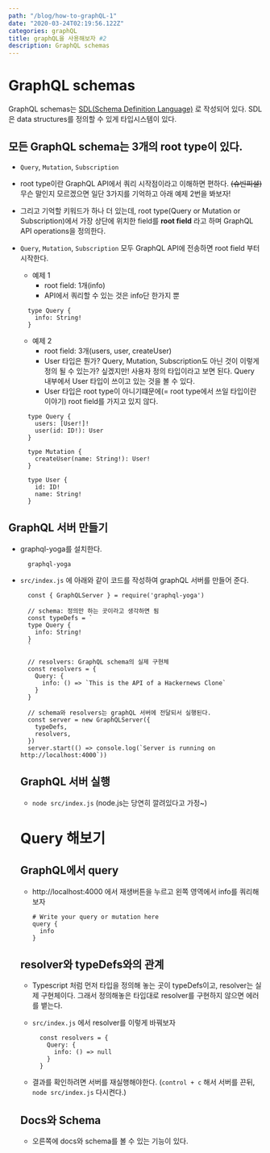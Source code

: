 ```yaml
---
path: "/blog/how-to-graphQL-1"
date: "2020-03-24T02:19:56.122Z"
categories: graphQL
title: graphQL을 사용해보자 #2
description: GraphQL schemas
---
```


# GraphQL schemas
GraphQL schemas는 [SDL(Schema Definition Language)](https://www.prisma.io/blog/graphql-sdl-schema-definition-language-6755bcb9ce51) 로 작성되어 있다. SDL은 data structures를 정의할 수 있게 타입시스템이 있다.
## 모든 GraphQL schema는 3개의 root type이 있다.
* `Query`, `Mutation`, `Subscription`
* root type이란 GraphQL API에서 쿼리 시작점이라고 이해하면 편하다. ~~(슈빈피셜)~~ 무슨 말인지 모르겠으면 일단 3가지를 기억하고 아래 예제 2번을 봐보자!
* 그리고 기억할 키워드가 하나 더 있는데, root type(Query or Mutation or Subscription)에서 가장 상단에 위치한 field를 <b>root field</B> 라고 하며 GraphQL API operations을 정의한다.
* `Query`, `Mutation`, `Subscription` 모두 GraphQL API에 전송하면 root field 부터 시작한다.
  - 예제 1
    + root field: 1개(info)
    + API에서 쿼리할 수 있는 것은 info단 한가지 뿐
  ```
    type Query {
      info: String!
    }
  ```

  - 예제 2
    + root field: 3개(users, user, createUser)
    + User 타입은 뭔가? Query, Mutation, Subscription도 아닌 것이 이렇게 정의 될 수 있는가? 싶겠지만! 사용자 정의 타입이라고 보면 된다. Query 내부에서 User 타입이 쓰이고 있는 것을 볼 수 있다.
    + User 타입은 root type이 아니기떄문에(= root type에서 쓰일 타입이란 이야기) root field를 가지고 있지 않다.
  ```
    type Query {
      users: [User!]!
      user(id: ID!): User
    }

    type Mutation {
      createUser(name: String!): User!
    }

    type User {
      id: ID!
      name: String!
    }
  ```
## GraphQL 서버 만들기
- graphql-yoga를 설치한다.
  ```
    graphql-yoga
  ```
- `src/index.js` 에 아래와 같이 코드를 작성하여 graphQL 서버를 만들어 준다.
  ```
    const { GraphQLServer } = require('graphql-yoga')

    // schema: 정의만 하는 곳이라고 생각하면 됨
    const typeDefs = `
    type Query {
      info: String!
    }
    `

    // resolvers: GraphQL schema의 실제 구현체
    const resolvers = {
      Query: {
        info: () => `This is the API of a Hackernews Clone`
      }
    }

    // schema와 resolvers는 graphQL 서버에 전달되서 실행된다.
    const server = new GraphQLServer({
      typeDefs,
      resolvers,
    })
    server.start(() => console.log(`Server is running on http://localhost:4000`))

  ```

  ## GraphQL 서버 실행
  - `node src/index.js` (node.js는 당연히 깔려있다고 가정~)

  # Query 해보기
  ## GraphQL에서 query
    - http://localhost:4000 에서 재생버튼을 누르고 왼쪽 영역에서 info를 쿼리해보자
      ```
      # Write your query or mutation here
      query {
        info
      }
      ```
  ## resolver와 typeDefs와의 관계
    - Typescript 처럼 먼저 타입을 정의해 놓는 곳이 typeDefs이고, 
    resolver는 실제 구현체이다. 그래서 정의해놓은 타입대로 resolver를 구현하지 않으면 에러를 뱉는다.
    - `src/index.js` 에서 resolver를 이렇게 바꿔보자

      ```
        const resolvers = {
          Query: {
            info: () => null
          }
        }
      ```
    - 결과를 확인하려면 서버를 재실행해야한다. (`control + c` 해서 서버를 끈뒤, `node src/index.js` 다시켠다.)
  ## Docs와 Schema
    - 오른쪽에 docs와 schema를 볼 수 있는 기능이 있다.